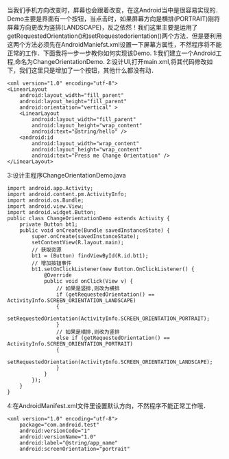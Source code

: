 当我们手机方向改变时，屏幕也会跟着改变，在这Android当中是很容易实现的．Demo主要是界面有一个按钮，当点击时，如果屏幕方向是横排(PORTRAIT)刚将屏幕方向更改为竖排(LANDSCAPE)，反之依然！我们这里主要是运用了getRequestedOrientation()和setRequestedorientation()两个方法．但是要利用这两个方法必须先在AndroidManiefst.xml设置一下屏幕方属性，不然程序将不能正常的工作．下面我将一步一步教你如何实现该Demo.
1:我们建立一个Android工程,命名为ChangeOrientationDemo.
2:设计UI,打开main.xml,将其代码修改如下，我们这里只是增加了一个按钮，其他什么都没有动．
```  
<xml version="1.0" encoding="utf-8">
<LinearLayout
	android:layout_width="fill_parent"
	android:layout_height="fill_parent"
	android:orientation="vertical" >
	<LinearLayout
		android:layout_width="fill_parent"
		android:layout_height="wrap_content"
		android:text="@string/hello" />
	<android:id
		android:layout_width="wrap_content"
		android:layout_height="wrap_content"
		android:text="Press me Change Orientation" />
</LinearLayout>
```
3:设计主程序ChangeOrientationDemo.java
```  
import android.app.Activity;
import android.content.pm.ActivityInfo;
import android.os.Bundle;
import android.view.View;
import android.widget.Button;
public class ChangeOrientationDemo extends Activity {
	private Button bt1;
	public void onCreate(Bundle savedInstanceState) {
		super.onCreate(savedInstanceState);
		setContentView(R.layout.main);
		// 获取资源
		bt1 = (Button) findViewById(R.id.bt1);
		// 增加按钮事件
		bt1.setOnClickListener(new Button.OnClickListener() {
			@Override
			public void onClick(View v) {
				// 如果是竖排,则改为横排
				if (getRequestedOrientation() == ActivityInfo.SCREEN_ORIENTATION_LANDSCAPE)
				{
					setRequestedOrientation(ActivityInfo.SCREEN_ORIENTATION_PORTRAIT);
				}
				// 如果是横排,则改为竖排
				else if (getRequestedOrientation() == ActivityInfo.SCREEN_ORIENTATION_PORTRAIT)
				{
					setRequestedOrientation(ActivityInfo.SCREEN_ORIENTATION_LANDSCAPE);
				}
			}
		});
	}
}
```
4:在AndroidManifest.xml文件里设置默认方向，不然程序不能正常工作哦．
```  
<xml version="1.0" encoding="utf-8">
	package="com.android.test"
	android:versionCode="1"
	android:versionName="1.0"
	android:label="@string/app_name"
	android:screenOrientation="portrait"
```